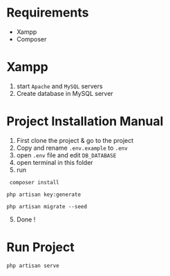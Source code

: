 # Requirements

* Xampp
* Composer

# Xampp
 1. start `Apache` and `MySQL` servers
 2. Create database in MySQL server
 
# Project Installation Manual
 1. First clone the project & go to the project
 2. Copy and rename `.env.example` to `.env`
 3. open `.env` file and edit `DB_DATABASE`
 3. open terminal in this folder
 4. run 
  ```
   composer install
  ```

  ```
  php artisan key:generate
  ```

  ```
  php artisan migrate --seed
  ```
 5. Done !

# Run Project
 ```
 php artisan serve
 ```
